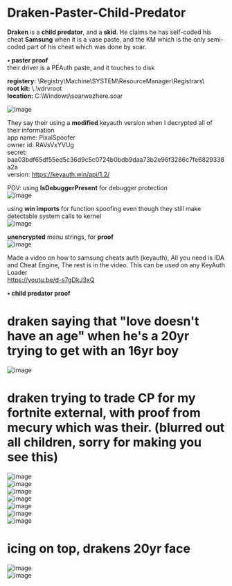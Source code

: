 # Draken-Paster-Child-Predator
**Draken** is a **child predator**, and a **skid**. He claims he has self-coded his cheat **Samsung** when it is a vase paste, and the KM which is the only semi-coded part of his cheat which was done by soar.

**• paster proof**  
their driver is a PEAuth paste, and it touches to disk  

**registery:** \Registry\Machine\SYSTEM\ResourceManager\Registrars\   
**root kit:** \\.\vdrvroot  
**location:** C:\Windows\soarwazhere.soar  

![image](https://github.com/DevProxy1336/Draken-Patser-Child-Predator/assets/137983215/053b4418-70d8-4d5e-8a0c-2a821f7019cb)

They say their using a **modified** keyauth version when I decrypted all of their information   
app name: PixalSpoofer  
owner id: RAVsVxYVUg  
secret: baa03bdf65df55ed5c36d9c5c0724b0bdb9daa73b2e96f3286c7fe6829338a2a  
version: https://keyauth.win/api/1.2/  


POV: using **IsDebuggerPresent** for debugger protection   
![image](https://github.com/DevProxy1336/Draken-Patser-Child-Predator/assets/137983215/92fcd211-49a3-46f7-aea7-b88cee0daf6f)

using **win imports** for function spoofing even though they still make detectable system calls to kernel  
![image](https://github.com/DevProxy1336/Draken-Patser-Child-Predator/assets/137983215/ec9f5cb4-f793-46f1-89d8-58ea31b4f3a2)



**unencrypted** menu strings, for **proof**  
![image](https://github.com/DevProxy1336/Draken-Patser-Child-Predator/assets/137983215/1b69977d-90eb-4e1b-a84f-43cf19b74b4b)


Made a video on how to samsung cheats auth (keyauth), All you need is IDA and Cheat Engine, The rest is in the video. This can be used on any KeyAuth Loader  
https://youtu.be/d-s7gDkJ3xQ


**• child predator proof**  
# draken saying that "love doesn't have an age" when he's a 20yr trying to get with an 16yr boy
![image](https://github.com/DevProxy1336/Draken-Patser-Child-Predator/assets/137983215/03d65808-5be5-4370-bf72-4be9b145f7e1)


# draken trying to trade CP for my fortnite external, with proof from mecury which was their. (blurred out all children, sorry for making you see this)
![image](https://github.com/DevProxy1336/Draken-Patser-Child-Predator/assets/137983215/6c384bbe-f6c4-4c48-91e8-0e2b5a003be8)  
![image](https://github.com/DevProxy1336/Draken-Patser-Child-Predator/assets/137983215/b222594b-60a0-4573-b852-34dc0eb5e273)  
![image](https://github.com/DevProxy1336/Draken-Patser-Child-Predator/assets/137983215/6f54fc40-7c18-4179-a58a-748bb55bc359)  
![image](https://github.com/DevProxy1336/Draken-Patser-Child-Predator/assets/137983215/c2005db6-8a41-46a9-87b4-699c061e2218)  
![image](https://github.com/DevProxy1336/Draken-Patser-Child-Predator/assets/137983215/9a71872d-9387-480b-b2cc-af3f53b5345c)  
![image](https://github.com/DevProxy1336/Draken-Patser-Child-Predator/assets/137983215/f2eb41f3-0ca7-4763-9da9-e6965ca1d947)  
![image](https://github.com/DevProxy1336/Draken-Patser-Child-Predator/assets/137983215/12f8a7d3-5148-410a-b150-fe8b96308d1d)  


# icing on top, drakens 20yr face
![image](https://github.com/DevProxy1336/Draken-Patser-Child-Predator/assets/137983215/447df4e9-62f9-4710-af7a-a4d8d21280a0)  
![image](https://github.com/DevProxy1336/Draken-Patser-Child-Predator/assets/137983215/e675b8a8-8c03-408d-909c-c7c1426fce4f)  



